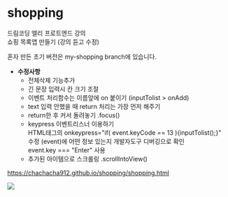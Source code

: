 # shopping

드림코딩 엘리 프로트엔드 강의   
쇼핑 목록앱 만들기 (강의 듣고 수정)   

혼자 만든 초기 버전은 my-shopping branch에 있습니다.

* __수정사항__
  + 전체삭제 기능추가
  + 긴 문장 입력시 칸 크기 조절
  + 이벤트 처리함수는 이름앞에 on 붙이기 (inputTolist > onAdd)
  + text 입력 안했을 때 return 처리는 가장 먼저 해주기
  + return한 후 커서 돌려놓기 .focus()
  + keypress 이벤트리스너 이용하기   
  HTML태그의 onkeypress="if( event.keyCode == 13 ){inputTolist();}" 수정
  (event)에 어떤 정보 있는지 개발자도구 디버깅으로 확인    
  event.key === "Enter" 사용    
  + 추가된 아이템으로 스크롤링 .scrollIntoView()

https://chachacha912.github.io/shopping/shopping.html

<img src='https://user-images.githubusercontent.com/67041124/96235979-67926f00-0fd6-11eb-962e-df3e46da90e2.JPG'>